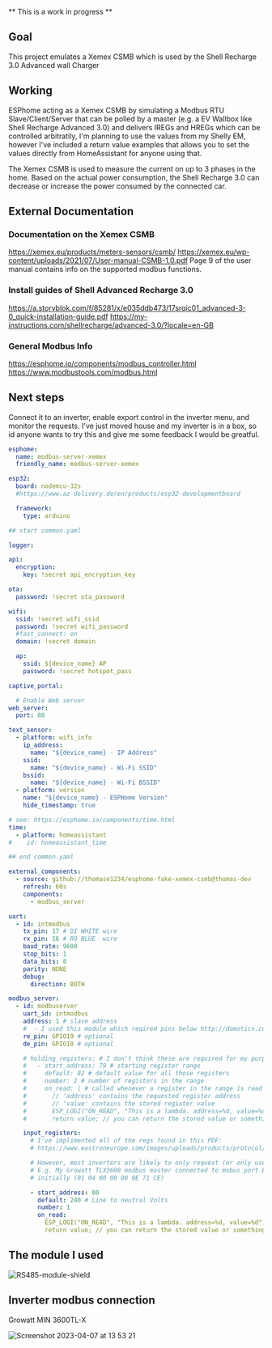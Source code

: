 ** This is a work in progress **

## Goal

This project emulates a Xemex CSMB which is used by the Shell Recharge 3.0 Advanced wall Charger

## Working

ESPhome acting as a Xemex CSMB by simulating a Modbus RTU Slave/Client/Server that can be polled by a master (e.g. a EV Wallbox like Shell Recharge Advanced 3.0) and delivers IREGs and HREGs which can be controlled arbitratily, I'm planning to use the values from my Shelly EM, however I've included a return value examples that allows you to set the values directly from HomeAssistant for anyone using that.

The Xemex CSMB is used to measure the current on up to 3 phases in the home. Based on the actual power consumption, the Shell Recharge 3.0 can decrease or increase the power consumed by the connected car.

## External Documentation

### Documentation on the Xemex CSMB

https://xemex.eu/products/meters-sensors/csmb/
https://xemex.eu/wp-content/uploads/2021/07/User-manual-CSMB-1.0.pdf
Page 9 of the user manual contains info on the supported modbus functions.

### Install guides of Shell Advanced Recharge 3.0

https://a.storyblok.com/f/85281/x/e035ddb473/17srqic01_advanced-3-0_quick-installation-guide.pdf
https://my-instructions.com/shellrecharge/advanced-3.0/?locale=en-GB

### General Modbus Info

https://esphome.io/components/modbus_controller.html
https://www.modbustools.com/modbus.html

## Next steps

Connect it to an inverter, enable export control in the inverter menu, and monitor the requests. I've just moved house and my inverter is in a box, so id anyone wants to try this and give me some feedback I would be greatful.

```yaml
esphome:
  name: modbus-server-xemex
  friendly_name: modbus-server-xemex

esp32:
  board: nodemcu-32s
  #https://www.az-delivery.de/en/products/esp32-developmentboard

  framework:
    type: arduino

## start common.yaml

logger:

api:
  encryption:
    key: !secret api_encryption_key

ota:
  password: !secret ota_password

wifi:
  ssid: !secret wifi_ssid
  password: !secret wifi_password
  #fast_connect: on
  domain: !secret domain

  ap:
    ssid: ${device_name} AP
    password: !secret hotspot_pass

captive_portal:

  # Enable Web server
web_server:
  port: 80

text_sensor:
  - platform: wifi_info
    ip_address:
      name: "${device_name} - IP Address"
    ssid:
      name: "${device_name} - Wi-Fi SSID"
    bssid:
      name: "${device_name} - Wi-Fi BSSID"
  - platform: version
    name: "${device_name} - ESPHome Version"
    hide_timestamp: true

# see: https://esphome.io/components/time.html
time:
  - platform: homeassistant
#    id: homeassistant_time

## end common.yaml

external_components:
  - source: github://thomase1234/esphome-fake-xemex-csmb@thomas-dev
    refresh: 60s
    components:
      - modbus_server

uart:
  - id: intmodbus
    tx_pin: 17 # DI WHITE wire
    rx_pin: 16 # RO BLUE  wire
    baud_rate: 9600
    stop_bits: 1
    data_bits: 8
    parity: NONE
    debug:
      direction: BOTH

modbus_server:
  - id: modbuserver
    uart_id: intmodbus
    address: 1 # slave address
    #  - I used this module which reqired pins below http://domoticx.com/wp-content/uploads/2018/01/RS485-module-shield.jpg
    re_pin: GPIO19 # optional
    de_pin: GPIO18 # optional

    # holding_registers: # I don't think these are required for my purposes
    #   - start_address: 79 # starting register range
    #     default: 82 # default value for all those registers
    #     number: 2 # number of registers in the range
    #     on_read: | # called whenever a register in the range is read
    #       // 'address' contains the requested register address
    #       // 'value' contains the stored register value
    #       ESP_LOGI("ON_READ", "This is a lambda. address=%d, value=%d", address, value);
    #       return value; // you can return the stored value or something else.

    input_registers:
      # I've implimented all of the regs found in this PDF:
      # https://www.eastroneurope.com/images/uploads/products/protocol/SDM630_MODBUS_Protocol.pdf

      # However, most inverters are likely to only request (or only use) certain values.
      # E.g. My Growatt TLX3600 modbus master connected to mobus port B, requests first 14 regs
      # initially (01 04 00 00 00 0E 71 CE)

      - start_address: 00
        default: 240 # Line to neutral Volts
        number: 1
        on_read:
          ESP_LOGI("ON_READ", "This is a lambda. address=%d, value=%d", address, value);
          return value; // you can return the stored value or something else.
```

## The module I used

![RS485-module-shield](https://user-images.githubusercontent.com/6509533/230406441-bd38df26-a72c-4a37-88c1-631ec2d2cfe7.jpg)

## Inverter modbus connection

Growatt MIN 3600TL-X

![Screenshot 2023-04-07 at 13 53 21](https://user-images.githubusercontent.com/6509533/230619695-b52cfe74-9f23-4acf-a55b-52fefa3c8346.jpg)

